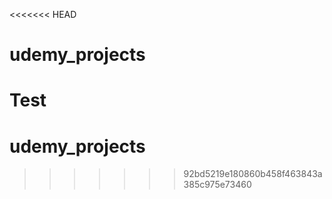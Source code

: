 <<<<<<< HEAD
# udemy_projects

Test
=======
# udemy_projects
>>>>>>> 92bd5219e180860b458f463843a385c975e73460
